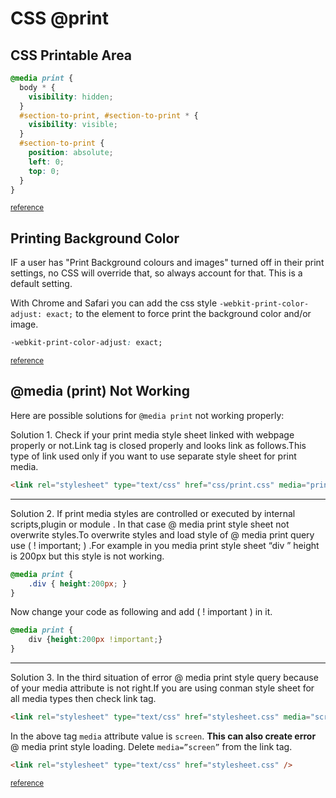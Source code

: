 # CSS @print

## CSS Printable Area

```css
@media print {
  body * {
    visibility: hidden;
  }
  #section-to-print, #section-to-print * {
    visibility: visible;
  }
  #section-to-print {
    position: absolute;
    left: 0;
    top: 0;
  }
}
```

<small>[reference](http://stackoverflow.com/questions/468881/print-div-id-printarea-div-only)</small>

## Printing Background Color

IF a user has "Print Background colours and images" turned off in their print settings, no CSS will override that, so always account for that. This is a default setting.

With Chrome and Safari you can add the css style `-webkit-print-color-adjust: exact;` to the element to force print the background color and/or image.

```css
-webkit-print-color-adjust: exact;
```

<small>[reference](http://stackoverflow.com/questions/3893986/css-media-print-issues-with-background-color)</small>

## @media (print) Not Working

Here are possible solutions for `@media print` not working properly:

Solution 1. Check if your print media style sheet linked with webpage properly or not.Link tag is closed properly and looks link as follows.This type of link used only if you want to use separate style sheet for print media.
```html
<link rel="stylesheet" type="text/css" href="css/print.css" media="print" />
```

---

Solution 2. If print media styles are controlled or executed by internal scripts,plugin or module . In that case @ media print style sheet not overwrite styles.To overwrite styles and load style of @ media print query use ( ! important; ) .For example in you media print style sheet “div ” height is 200px but this style is not working.
```css
@media print {
    .div { height:200px; }
}
```
Now change your code as following and add ( ! important ) in it.
```css
@media print {
    div {height:200px !important;}
}
```

---

Solution 3. In the third situation of error @ media print style query because of your media attribute is not right.If you are using conman style sheet for all media types then check link tag.
```html
<link rel="stylesheet" type="text/css" href="stylesheet.css" media="screen" />
```
In the above tag `media` attribute value is `screen`. **This can also create error** @ media print style loading. Delete `media=”screen”` from the link tag.
```html
<link rel="stylesheet" type="text/css" href="stylesheet.css" />
```

<small>[reference](http://tectrick.org/solution-error-media-print-style/)</small>